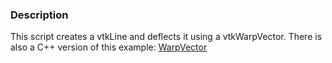### Description

This script creates a vtkLine and deflects it using a vtkWarpVector. There is also a C++ version of this example: [WarpVector](/Cxx/PolyData/WarpVector)

